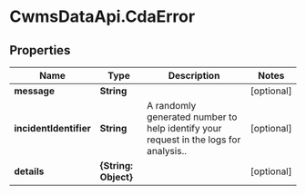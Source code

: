 # CwmsDataApi.CdaError

## Properties

Name | Type | Description | Notes
------------ | ------------- | ------------- | -------------
**message** | **String** |  | [optional] 
**incidentIdentifier** | **String** | A randomly generated number to help identify your request in the logs for analysis.. | [optional] 
**details** | **{String: Object}** |  | [optional] 


